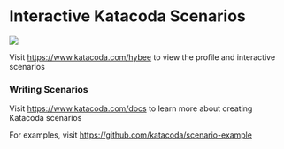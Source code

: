 # Interactive Katacoda Scenarios

[![](http://shields.katacoda.com/katacoda/hybee/count.svg)](https://www.katacoda.com/hybee "Get your profile on Katacoda.com")

Visit https://www.katacoda.com/hybee to view the profile and interactive scenarios

### Writing Scenarios
Visit https://www.katacoda.com/docs to learn more about creating Katacoda scenarios

For examples, visit https://github.com/katacoda/scenario-example
